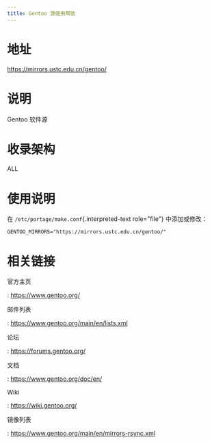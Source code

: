 ```yaml
---
title: Gentoo 源使用帮助
---
```


地址
====

<https://mirrors.ustc.edu.cn/gentoo/>

说明
====

Gentoo 软件源

收录架构
========

ALL

使用说明
========

在 `/etc/portage/make.conf`{.interpreted-text role="file"}
中添加或修改：

    GENTOO_MIRRORS="https://mirrors.ustc.edu.cn/gentoo/"

相关链接
========

官方主页

:   <https://www.gentoo.org/>

邮件列表

:   <https://www.gentoo.org/main/en/lists.xml>

论坛

:   <https://forums.gentoo.org/>

文档

:   <https://www.gentoo.org/doc/en/>

Wiki

:   <https://wiki.gentoo.org/>

镜像列表

:   <https://www.gentoo.org/main/en/mirrors-rsync.xml>
